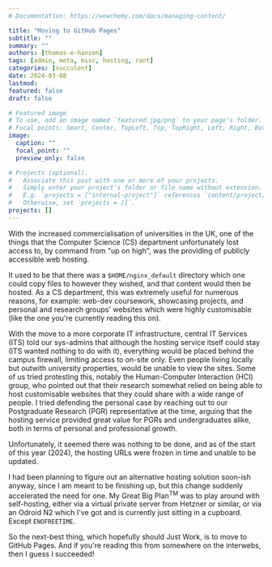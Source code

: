 ```yaml
---
# Documentation: https://wowchemy.com/docs/managing-content/

title: "Moving to GitHub Pages"
subtitle: ""
summary: ""
authors: [thomas-e-hansen]
tags: [admin, meta, misc, hosting, rant]
categories: [succulent]
date: 2024-03-08
lastmod:
featured: false
draft: false

# Featured image
# To use, add an image named `featured.jpg/png` to your page's folder.
# Focal points: Smart, Center, TopLeft, Top, TopRight, Left, Right, BottomLeft, Bottom, BottomRight.
image:
  caption: ""
  focal_point: ""
  preview_only: false

# Projects (optional).
#   Associate this post with one or more of your projects.
#   Simply enter your project's folder or file name without extension.
#   E.g. `projects = ["internal-project"]` references `content/project/deep-learning/index.md`.
#   Otherwise, set `projects = []`.
projects: []
---
```


With the increased commercialisation of universities in the UK, one of the
things that the Computer Science (CS) department unfortunately lost access to,
by command from "up on high", was the providing of publicly accessible web
hosting.

It used to be that there was a `$HOME/nginx_default` directory which one could
copy files to however they wished, and that content would then be hosted. As a
CS department, this was extremely useful for numerous reasons, for example:
web-dev coursework, showcasing projects, and personal and research groups'
websites which were highly customisable (like the one you're currently reading
this on).

With the move to a more corporate IT infrastructure, central IT Services (ITS)
told our sys-admins that although the hosting service itself could stay (ITS
wanted nothing to do with it), everything would be placed behind the campus
firewall, limiting access to on-site only. Even people living locally but
outwith university properties, would be unable to view the sites. Some of us
tried protesting this, notably the Human-Computer Interaction (HCI) group, who
pointed out that their research somewhat relied on being able to host
customisable websites that they could share with a wide range of people.  I
tried defending the personal case by reaching out to our Postgraduate Research
(PGR) representative at the time, arguing that the hosting service provided
great value for PGRs and undergraduates alike, both in terms of personal and
professional growth.

Unfortunately, it seemed there was nothing to be done, and as of the start of
this year (2024), the hosting URLs were frozen in time and unable to be updated.

I had been planning to figure out an alternative hosting solution soon-ish
anyway, since I am meant to be finishing up, but this change suddenly
accelerated the need for one. My Great Big Plan<sup>TM</sup> was to play around
with self-hosting, either via a virtual private server from Hetzner or similar,
or via an Odroid N2 which I've got and is currently just sitting in a cupboard.
Except `ENOFREETIME`.

So the next-best thing, which hopefully should Just Work, is to move to GitHub
Pages. And if you're reading this from somewhere on the interwebs, then I guess
I succeeded!


